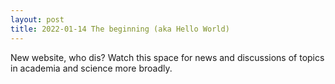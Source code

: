 ```yaml
---
layout: post
title: 2022-01-14 The beginning (aka Hello World)
---
```


<p> New website, who dis? Watch this space for news and discussions of topics in academia and science more broadly. </p>
